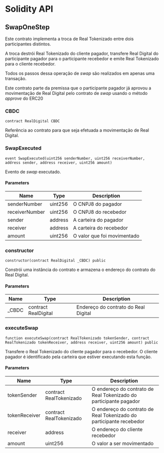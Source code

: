 # Solidity API

## SwapOneStep

Este contrato implementa a troca de Real Tokenizado entre dois participantes distintos.

A troca destrói Real Tokenizado do cliente pagador, 
transfere Real Digital do participante pagador para o participante recebedor
e emite Real Tokenizado para o cliente recebedor.

Todos os passos dessa operação de _swap_ são realizados em apenas uma transação.

Este contrato parte da premissa que o participante pagador já aprovou a movimentação
de Real Digital pelo contrato de _swap_ usando o método _approve_ do ERC20


### CBDC

```solidity
contract RealDigital CBDC
```

Referência ao contrato para que seja efetuada a movimentação de Real Digital.


### SwapExecuted

```solidity
event SwapExecuted(uint256 senderNumber, uint256 receiverNumber, address sender, address receiver, uint256 amount)
```

Evento de _swap_ executado.

#### Parameters

| Name | Type | Description |
| ---- | ---- | ----------- |
| senderNumber | uint256 | O CNPJ8 do pagador |
| receiverNumber | uint256 | O CNPJ8 do recebedor |
| sender | address | A carteira do pagador |
| receiver | address | A carteira do recebedor |
| amount | uint256 | O valor que foi movimentado |

### constructor

```solidity
constructor(contract RealDigital _CBDC) public
```

Constrói uma instância do contrato e armazena o endereço do contrato do Real Digital.

#### Parameters

| Name | Type | Description |
| ---- | ---- | ----------- |
| _CBDC | contract RealDigital | Endereço do contrato do Real Digital |



### executeSwap

```solidity
function executeSwap(contract RealTokenizado tokenSender, contract RealTokenizado tokenReceiver, address receiver, uint256 amount) public
```

Transfere o Real Tokenizado do cliente pagador para o recebedor. O cliente pagador é identificado pela carteira que estiver executando esta função.

#### Parameters

| Name | Type | Description |
| ---- | ---- | ----------- |
| tokenSender | contract RealTokenizado | O endereço do contrato de Real Tokenizado do participante pagador |
| tokenReceiver | contract RealTokenizado | O endereço do contrato de Real Tokenizado do participante recebedor |
| receiver | address | O endereço do cliente recebedor |
| amount | uint256 | O valor a ser movimentado |

